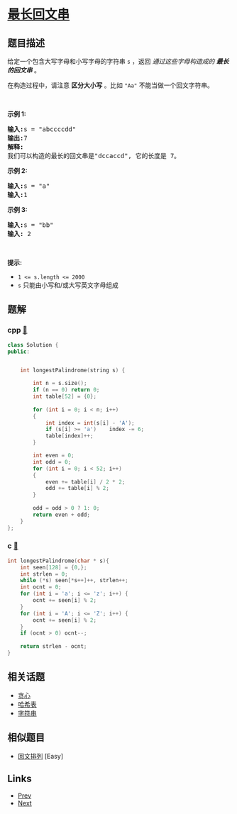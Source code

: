 
# [最长回文串](https://leetcode-cn.com/problems/longest-palindrome)

## 题目描述

<p>给定一个包含大写字母和小写字母的字符串<meta charset="UTF-8" />&nbsp;<code>s</code>&nbsp;，返回&nbsp;<em>通过这些字母构造成的 <strong>最长的回文串</strong></em>&nbsp;。</p>

<p>在构造过程中，请注意 <strong>区分大小写</strong> 。比如&nbsp;<code>"Aa"</code>&nbsp;不能当做一个回文字符串。</p>

<p>&nbsp;</p>

<p><strong>示例 1: </strong></p>

<pre>
<strong>输入:</strong>s = "abccccdd"
<strong>输出:</strong>7
<strong>解释:</strong>
我们可以构造的最长的回文串是"dccaccd", 它的长度是 7。
</pre>

<p><strong>示例 2:</strong></p>

<pre>
<strong>输入:</strong>s = "a"
<strong>输入:</strong>1
</pre>

<p><strong>示例 3:</strong></p>

<pre>
<strong>输入:</strong>s = "bb"
<strong>输入:</strong> 2
</pre>

<p>&nbsp;</p>

<p><strong>提示:</strong></p>

<ul>
	<li><code>1 &lt;= s.length &lt;= 2000</code></li>
	<li><code>s</code>&nbsp;只能由小写和/或大写英文字母组成</li>
</ul>


## 题解

### cpp [🔗](longest-palindrome.cpp) 
```cpp
class Solution {
public:


    int longestPalindrome(string s) {

        int n = s.size();
        if (n == 0) return 0;
        int table[52] = {0};
            
        for (int i = 0; i < n; i++)
        {
            int index = int(s[i] - 'A');
            if (s[i] >= 'a')    index -= 6;
            table[index]++;
        }

        int even = 0;
        int odd = 0;
        for (int i = 0; i < 52; i++)
        {
            even += table[i] / 2 * 2;
            odd += table[i] % 2;     
        }
        
        odd = odd > 0 ? 1: 0;
        return even + odd;
    }
};
```
### c [🔗](longest-palindrome.c) 
```c
int longestPalindrome(char * s){
    int seen[128] = {0,};
    int strlen = 0;
    while (*s) seen[*s++]++, strlen++;
    int ocnt = 0;
    for (int i = 'a'; i <= 'z'; i++) {
        ocnt += seen[i] % 2;
    }
    for (int i = 'A'; i <= 'Z'; i++) {
        ocnt += seen[i] % 2;
    }
    if (ocnt > 0) ocnt--;
    
    return strlen - ocnt;
}
```


## 相关话题

- [贪心](../../tags/greedy.md) 
- [哈希表](../../tags/hash-table.md) 
- [字符串](../../tags/string.md) 


## 相似题目

- [回文排列](../palindrome-permutation/README.md)  [Easy] 


## Links

- [Prev](../decode-string/README.md) 
- [Next](../fizz-buzz/README.md) 

